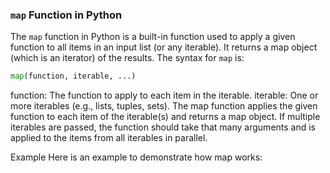 ### `map` Function in Python

The `map` function in Python is a built-in function used to apply a given function to all items in an input list (or any iterable). It returns a map object (which is an iterator) of the results. The syntax for `map` is:

```python
map(function, iterable, ...)
```

function: The function to apply to each item in the iterable.
iterable: One or more iterables (e.g., lists, tuples, sets).
The map function applies the given function to each item of the iterable(s) and returns a map object. If multiple iterables are passed, the function should take that many arguments and is applied to the items from all iterables in parallel.

Example
Here is an example to demonstrate how map works:
